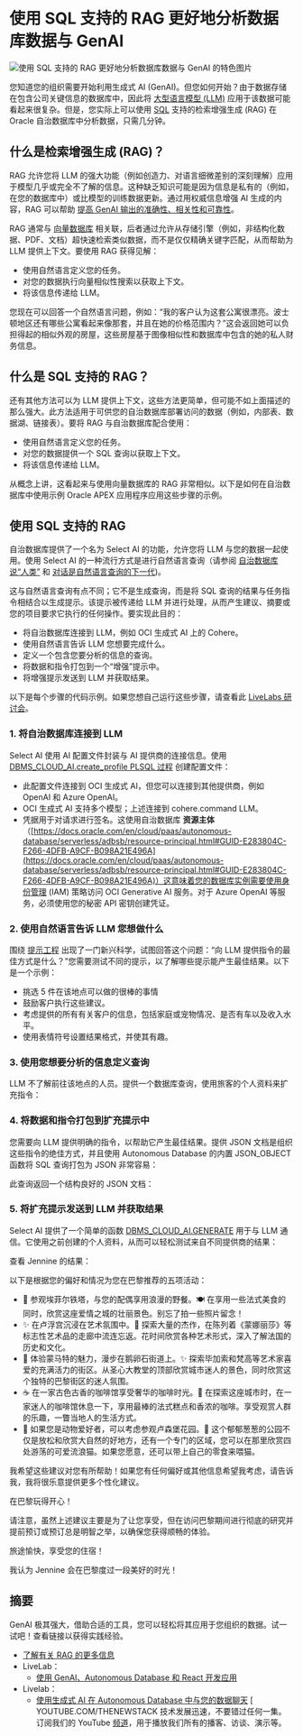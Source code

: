 # 使用 SQL 支持的 RAG 更好地分析数据库数据与 GenAI

![使用 SQL 支持的 RAG 更好地分析数据库数据与 GenAI 的特色图片](https://cdn.thenewstack.io/media/2024/04/fe2bcf3a-paris-je-taime-1024x576.jpeg)

您知道您的组织需要开始利用生成式 AI (GenAI)。但您如何开始？由于数据存储在包含公司关键信息的数据库中，因此将 [大型语言模型 (LLM)](https://thenewstack.io/llm/) 应用于该数据可能看起来很复杂。但是，您实际上可以使用 [SQL](https://thenewstack.io/how-to-write-sql-queries/) 支持的检索增强生成 (RAG) 在 Oracle 自治数据库中分析数据，只需几分钟。

## 什么是检索增强生成 (RAG)？

RAG 允许您将 LLM 的强大功能（例如创造力、对语言细微差别的深刻理解）应用于模型几乎或完全不了解的信息。这种缺乏知识可能是因为信息是私有的（例如，在您的数据库中）或比模型的训练数据更新。通过用权威信息增强 AI 生成的内容，RAG 可以帮助 [提高 GenAI 输出的准确性、相关性和可靠性](https://thenewstack.io/retrieval-augmented-generation-for-llms/)。

RAG 通常与 [向量数据库](https://thenewstack.io/vector-databases-where-geometry-meets-machine-learning/) 相关联，后者通过允许从存储引擎（例如，非结构化数据、PDF、文档）超快速检索类似数据，而不是仅仅精确关键字匹配，从而帮助为 LLM 提供上下文。要使用 RAG 获得见解：

- 使用自然语言定义您的任务。
- 对您的数据执行向量相似性搜索以获取上下文。
- 将该信息传递给 LLM。

您现在可以回答一个自然语言问题，例如：“我的客户认为这套公寓很漂亮。波士顿地区还有哪些公寓看起来像那套，并且在她的价格范围内？”这会返回她可以负担得起的相似外观的房屋，这些房屋基于图像相似性和数据库中包含的她的私人财务信息。

## 什么是 SQL 支持的 RAG？

还有其他方法可以为 LLM 提供上下文，这些方法更简单，但可能不如上面描述的那么强大。此方法适用于可供您的自治数据库部署访问的数据（例如，内部表、数据湖、链接表）。要将 RAG 与自治数据库配合使用：

- 使用自然语言定义您的任务。
- 对您的数据提供一个 SQL 查询以获取上下文。
- 将该信息传递给 LLM。

从概念上讲，这看起来与使用向量数据库的 RAG 非常相似。以下是如何在自治数据库中使用示例 Oracle APEX 应用程序应用这些步骤的示例。

## 使用 SQL 支持的 RAG

自治数据库提供了一个名为 Select AI 的功能，允许您将 LLM 与您的数据一起使用。使用 Select AI 的一种流行方式是进行自然语言查询（请参阅 [自治数据库说“人类”](https://blogs.oracle.com/datawarehousing/post/autonomous-database-speaks-human?source=:ex:pw:::::&SC=:ex:pw:::::&pcode=) 和 [对话是自然语言查询的下一代](https://blogs.oracle.com/datawarehousing/post/conversations-are-the-next-generation-in-natural-language-queries?source=:ex:pw:::::TNS2&SC=:ex:pw:::::TNS2&pcode=))。

这与自然语言查询有点不同；它不是生成查询，而是将 SQL 查询的结果与任务指令相结合以生成提示。该提示被传递给 LLM 并进行处理，从而产生建议、摘要或您的项目要求它执行的任何操作。要实现此目的：

- 将自治数据库连接到 LLM，例如 OCI 生成式 AI 上的 Cohere。
- 使用自然语言告诉 LLM 您想要完成什么。
- 定义一个包含您要分析的信息的查询。
- 将数据和指令打包到一个“增强”提示中。
- 将增强提示发送到 LLM 并获取结果。

以下是每个步骤的代码示例。如果您想自己运行这些步骤，请查看此 [LiveLabs 研讨会](https://apexapps.oracle.com/pls/apex/r/dbpm/livelabs/view-workshop?wid=3910)。

### 1. 将自治数据库连接到 LLM

Select AI 使用 AI 配置文件封装与 AI 提供商的连接信息。使用 [DBMS_CLOUD_AI.create_profile PLSQL 过程](https://docs.oracle.com/en/cloud/paas/autonomous-database/serverless/adbsb/dbms-cloud-ai-package.html#GUID-D51B04DE-233B-48A2-BBFA-3AAB18D8C35C) 创建配置文件：

- 此配置文件连接到 OCI 生成式 AI，但您可以连接到其他提供商，例如 OpenAI 和 Azure OpenAI。
- OCI 生成式 AI 支持多个模型；上述连接到 cohere.command LLM。
- 凭据用于对请求进行签名。这使用自治数据库
**资源主体**（[https://docs.oracle.com/en/cloud/paas/autonomous-database/serverless/adbsb/resource-principal.html#GUID-E283804C-F266-4DFB-A9CF-B098A21E496A](https://docs.oracle.com/en/cloud/paas/autonomous-database/serverless/adbsb/resource-principal.html#GUID-E283804C-F266-4DFB-A9CF-B098A21E496A)）这意味着您的数据库实例需要使用身份管理 (IAM) 策略访问 OCI Generative AI 服务。对于 Azure OpenAI 等服务，必须使用您的秘密 API 密钥创建凭证。

### 2. 使用自然语言告诉 LLM 您想做什么

围绕 [提示工程](https://roadmap.sh/prompt-engineering) 出现了一门新兴科学，试图回答这个问题：“向 LLM 提供指令的最佳方式是什么？”您需要测试不同的提示，以了解哪些提示能产生最佳结果。以下是一个示例：

- 挑选 5 件在该地点可以做的很棒的事情
- 鼓励客户执行这些建议。
- 考虑提供的所有有关客户的信息，包括家庭或宠物情况、是否有车以及收入水平。
- 使用表情符号设置结果格式，并使其有趣。

### 3. 使用您想要分析的信息定义查询

LLM 不了解前往该地点的人员。提供一个数据库查询，使用旅客的个人资料来扩充指令：

### 4. 将数据和指令打包到扩充提示中

您需要向 LLM 提供明确的指令，以帮助它产生最佳结果。提供 JSON 文档是组织这些指令的绝佳方式，并且使用 Autonomous Database 的内置 JSON_OBJECT 函数将 SQL 查询打包为 JSON 非常容易：

此查询返回一个结构良好的 JSON 文档：

### 5. 将扩充提示发送到 LLM 并获取结果

Select AI 提供了一个简单的函数 [DBMS_CLOUD_AI.GENERATE](https://docs.oracle.com/en/cloud/paas/autonomous-database/serverless/adbsb/dbms-cloud-ai-package.html#GUID-7B438E87-0E9A-4318-BA01-3BE1A5851229) 用于与 LLM 通信。它使用之前创建的个人资料，从而可以轻松测试来自不同提供商的结果：

查看 Jennine 的结果：

以下是根据您的偏好和情况为您在巴黎推荐的五项活动：

- 🥂 参观埃菲尔铁塔，与您的配偶享用浪漫的野餐。🍽️ 在享用一些法式美食的同时，欣赏这座爱情之城的壮丽景色。别忘了拍一些照片留念！
- ✨ 在卢浮宫沉浸在艺术氛围中。🎨 探索大量的杰作，在陈列着《蒙娜丽莎》等标志性艺术品的走廊中流连忘返。花时间欣赏各种艺术形式，深入了解法国的历史和文化。
- 🚶 体验蒙马特的魅力，漫步在鹅卵石街道上。✨ 探索毕加索和梵高等艺术家喜爱的充满活力的街区。从圣心大教堂的顶部欣赏城市迷人的景色，同时欣赏这个独特的巴黎街区的迷人氛围。
- ☕️ 在一家古色古香的咖啡馆享受奢华的咖啡时光。🧐 在探索这座城市时，在一家迷人的咖啡馆休息一下，享用最棒的法式糕点和香浓的咖啡。享受观赏人群的乐趣，一瞥当地人的生活方式。
- 🐶 如果您是动物爱好者，可以考虑参观卢森堡花园。🐶 这个郁郁葱葱的公园不仅是放松和欣赏大自然的好地方，还有一个专门的区域，您可以在那里欣赏四处游荡的可爱流浪猫。如果您愿意，还可以带上自己的零食来喂猫。

我希望这些建议对您有所帮助！如果您有任何偏好或其他信息希望我考虑，请告诉我，我将很乐意提供更多个性化建议。

在巴黎玩得开心！

请注意，虽然上述建议主要是为了让您享受，但在访问巴黎期间进行彻底的研究并提前预订或预订总是明智之举，以确保您获得顺畅的体验。

旅途愉快，享受您的住宿！

我认为 Jennine 会在巴黎度过一段美好的时光！

## 摘要

GenAI 极其强大，借助合适的工具，您可以轻松将其应用于您组织的数据。试一试吧！查看链接以获得实践经验。

- [了解有关 RAG 的更多信息](https://www.oracle.com/artificial-intelligence/generative-ai/retrieval-augmented-generation-rag/?source=:ex:pev:::::TNS3&SC=:ex:pev:::::TNS3&pcode=)
- LiveLab：
  - [使用 GenAI、Autonomous Database 和 React 开发应用](https://apexapps.oracle.com/pls/apex/r/dbpm/livelabs/view-workshop?wid=3910)
- Livelab：
  - [使用生成式 AI 在 Autonomous Database 中与您的数据聊天](https://apexapps.oracle.com/pls/apex/r/dbpm/livelabs/view-workshop?wid=3831) [
    YOUTUBE.COM/THENEWSTACK
    技术发展迅速，不要错过任何一集。订阅我们的 YouTube
[频道](https://youtube.com/thenewstack?sub_confirmation=1)，用于播放我们所有的播客、访谈、演示等。